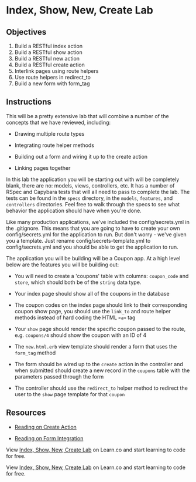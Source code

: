 # Index, Show, New, Create Lab

## Objectives

1. Build a RESTful index action
2. Build a RESTful show action
3. Build a RESTful new action
4. Build a RESTful create action
5. Interlink pages using route helpers
6. Use route helpers in redirect_to
7. Build a new form with form_tag


## Instructions

This will be a pretty extensive lab that will combine a number of the concepts that we have reviewed, including:

* Drawing multiple route types

* Integrating route helper methods

* Building out a form and wiring it up to the create action

* Linking pages together


In this lab the application you will be starting out with will be completely blank, there are no: models, views, controllers, etc. It has a number of RSpec and Capybara tests that will all need to pass to complete the lab. The tests can be found in the `specs` directory, in the `models`, `features`, and `controllers` directories. Feel free to walk through the specs to see what behavior the application should have when you're done.

Like many production applications, we've included the config/secrets.yml in the .gitignore. This means that you are going to have to create your own config/secrets.yml for the application to run. But don't worry - we've given you a template. Just rename config/secrets-template.yml to config/secrets.yml and you should be able to get the application to run.

The application you will be building will be a Coupon app. At a high level below are the features you will be building out:

* You will need to create a 'coupons' table with columns: `coupon_code` and `store`, which should both be of the `string` data type.

* Your index page should show all of the coupons in the database

* The coupon codes on the index page should link to their corresponding coupon show page, you should use the `link_to` and route helper methods instead of hard coding the HTML `<a>` tag

* Your `show` page should render the specific coupon passed to the route, e.g. `coupons/4` should show the coupon with an ID of 4

* The `new.html.erb` view template should render a form that uses the `form_tag` method

* The form should be wired up to the `create` action in the controller and when submitted should create a new record in the `coupons` table with the parameters passed through the form

* The controller should use the `redirect_to` helper method to redirect the user to the `show` page template for that `coupon`


## Resources

* [Reading on Create Action](https://github.com/learn-co-curriculum/rails-create-action-readme)

* [Reading on Form Integration](https://github.com/learn-co-curriculum/rails-form_tag-readme)
<p data-visibility='hidden'>View <a href='https://learn.co/lessons/rails-index-show-new-create-lab' title='Index, Show, New, Create Lab'>Index, Show, New, Create Lab</a> on Learn.co and start learning to code for free.</p>

<p data-visibility='hidden'>View <a href='https://learn.co/lessons/rails-index-show-new-create-lab'>Index, Show, New, Create Lab</a> on Learn.co and start learning to code for free.</p>

